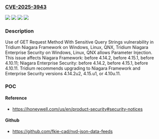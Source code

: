 ### [CVE-2025-3943](https://cve.mitre.org/cgi-bin/cvename.cgi?name=CVE-2025-3943)
![](https://img.shields.io/static/v1?label=Product&message=Niagara%20Enterprise%20Security&color=blue)
![](https://img.shields.io/static/v1?label=Product&message=Niagara%20Framework&color=blue)
![](https://img.shields.io/static/v1?label=Version&message=n%2Fa&color=blue)
![](https://img.shields.io/static/v1?label=Vulnerability&message=CWE-598%20Use%20of%20GET%20Request%20Method%20With%20Sensitive%20Query%20Strings&color=brighgreen)

### Description

Use of GET Request Method With Sensitive Query Strings vulnerability in Tridium Niagara Framework on Windows, Linux, QNX, Tridium Niagara Enterprise Security on Windows, Linux, QNX allows Parameter Injection. This issue affects Niagara Framework: before 4.14.2, before 4.15.1, before 4.10.11; Niagara Enterprise Security: before 4.14.2, before 4.15.1, before 4.10.11. Tridium recommends upgrading to Niagara Framework and Enterprise Security versions 4.14.2u2, 4.15.u1, or 4.10u.11.

### POC

#### Reference
- https://honeywell.com/us/en/product-security#security-notices

#### Github
- https://github.com/fkie-cad/nvd-json-data-feeds

